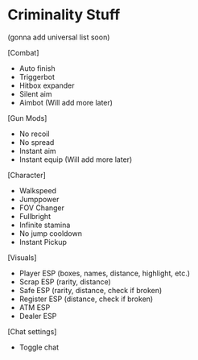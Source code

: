 # Criminality Stuff
(gonna add universal list soon)

[Combat]
  * Auto finish
  * Triggerbot
  * Hitbox expander
  * Silent aim
  * Aimbot
  (Will add more later)

[Gun Mods]
  * No recoil
  * No spread
  * Instant aim
  * Instant equip
  (Will add more later)

[Character]
  * Walkspeed
  * Jumppower
  * FOV Changer
  * Fullbright
  * Infinite stamina
  * No jump cooldown
  * Instant Pickup
  
[Visuals]
  * Player ESP (boxes, names, distance, highlight, etc.)
  * Scrap ESP (rarity, distance)
  * Safe ESP (rarity, distance, check if broken)
  * Register ESP (distance, check if broken)
  * ATM ESP
  * Dealer ESP

[Chat settings]
  * Toggle chat
